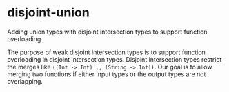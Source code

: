 # disjoint-union

Adding union types with disjoint intersection types to support function overloading


The purpose of weak disjoint intersection types is to support function overloading in disjoint intersection types.
Disjoint intersection types restrict the merges like ```((Int -> Int) ,, (String -> Int))```. Our goal is to
allow merging two functions if either input types or the output types are not overlapping.
